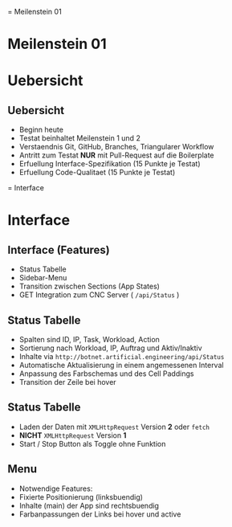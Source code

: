 
= Meilenstein 01

# Meilenstein 01

# Uebersicht

## Uebersicht

- Beginn heute
- Testat beinhaltet Meilenstein 1 und 2
- Verstaendnis Git, GitHub, Branches, Triangularer Workflow
- Antritt zum Testat **NUR** mit Pull-Request auf die Boilerplate
- Erfuellung Interface-Spezifikation (15 Punkte je Testat)
- Erfuellung Code-Qualitaet (15 Punkte je Testat)


= Interface

# Interface

## Interface (Features)

- Status Tabelle
- Sidebar-Menu
- Transition zwischen Sections (App States)
- GET Integration zum CNC Server ( `/api/Status` )

## Status Tabelle

- Spalten sind ID, IP, Task, Workload, Action
- Sortierung nach Workload, IP, Auftrag und Aktiv/Inaktiv
- Inhalte via `http://botnet.artificial.engineering/api/Status`
- Automatische Aktualisierung in einem angemessenen Interval
- Anpassung des Farbschemas und des Cell Paddings
- Transition der Zeile bei hover

## Status Tabelle

- Laden der Daten mit `XMLHttpRequest` Version **2** oder `fetch`
- **NICHT** `XMLHttpRequest` Version **1**
- Start / Stop Button als Toggle ohne Funktion

## Menu

- Notwendige Features:
- Fixierte Positionierung (linksbuendig)
- Inhalte (main) der App sind rechtsbuendig
- Farbanpassungen der Links bei hover und active

